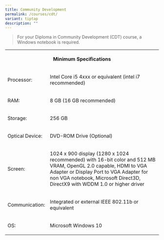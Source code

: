 ```yaml
---
title: Community Development
permalink: /courses/cdt/
variant: tiptap
description: ""
---
```

<blockquote>
<p>For your Diploma in Community Development (CDT) course, a Windows notebook
is required.</p>
</blockquote>
<table>
<tbody>
<tr>
<th rowspan="1" colspan="2">
<p>Minimum Specifications</p>
</th>
</tr>
<tr>
<td rowspan="1" colspan="1">
<p>Processor:</p>
</td>
<td rowspan="1" colspan="1">
<p>Intel Core i5 4xxx or equivalent (intel i7 recommended)</p>
</td>
</tr>
<tr>
<td rowspan="1" colspan="1">
<p>RAM:</p>
</td>
<td rowspan="1" colspan="1">
<p>8 GB (16 GB recommended)</p>
</td>
</tr>
<tr>
<td rowspan="1" colspan="1">
<p>Storage:</p>
</td>
<td rowspan="1" colspan="1">
<p>256 GB</p>
</td>
</tr>
<tr>
<td rowspan="1" colspan="1">
<p>Optical Device:</p>
</td>
<td rowspan="1" colspan="1">
<p>DVD-ROM Drive (Optional)</p>
</td>
</tr>
<tr>
<td rowspan="1" colspan="1">
<p>Screen:</p>
</td>
<td rowspan="1" colspan="1">
<p>1024 x 900 display (1280 x 1024 recommended) with 16-bit color and 512
MB VRAM, OpenGL 2.0 capable, HDMI to VGA Adapter or Display Port to VGA
Adapter for non VGA notebook, Microsoft Direct3D, DirectX9 with WDDM 1.0
or higher driver</p>
</td>
</tr>
<tr>
<td rowspan="1" colspan="1">
<p>Communication:</p>
</td>
<td rowspan="1" colspan="1">
<p>Integrated or external IEEE 802.11b or equivalent</p>
</td>
</tr>
<tr>
<td rowspan="1" colspan="1">
<p>OS:</p>
</td>
<td rowspan="1" colspan="1">
<p>Microsoft Windows 10</p>
</td>
</tr>
</tbody>
</table>
<p></p>